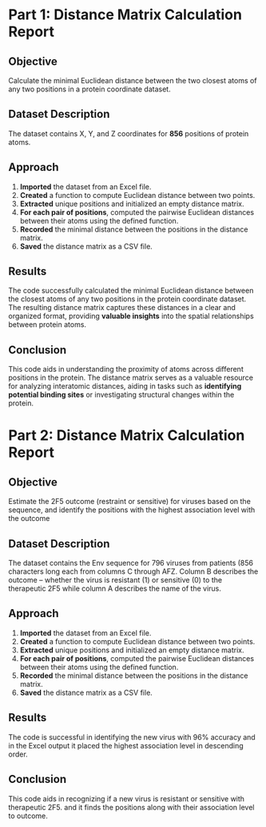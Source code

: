 # Part 1: Distance Matrix Calculation Report

## Objective
Calculate the minimal Euclidean distance between the two closest atoms of any two positions in a protein coordinate dataset.

## Dataset Description
The dataset contains X, Y, and Z coordinates for **856** positions of protein atoms.

## Approach
1. **Imported** the dataset from an Excel file.
2. **Created** a function to compute Euclidean distance between two points.
3. **Extracted** unique positions and initialized an empty distance matrix.
4. **For each pair of positions**, computed the pairwise Euclidean distances between their atoms using the defined function.
5. **Recorded** the minimal distance between the positions in the distance matrix.
6. **Saved** the distance matrix as a CSV file.

## Results
The code successfully calculated the minimal Euclidean distance between the closest atoms of any two positions in the protein coordinate dataset. The resulting distance matrix captures these distances in a clear and organized format, providing **valuable insights** into the spatial relationships between protein atoms.

## Conclusion
This code aids in understanding the proximity of atoms across different positions in the protein. The distance matrix serves as a valuable resource for analyzing interatomic distances, aiding in tasks such as **identifying potential binding sites** or investigating structural changes within the protein.


# Part 2: Distance Matrix Calculation Report

## Objective
Estimate the 2F5 outcome (restraint or sensitive) for viruses based on the sequence, and identify the positions with the highest association level with the outcome

## Dataset Description
The dataset contains the Env sequence for 796 viruses from patients (856 characters long each from columns C through AFZ. Column B describes the outcome – whether the virus is resistant (1) or sensitive (0) to the therapeutic 2F5 while column A describes the name of the virus. 

## Approach
1. **Imported** the dataset from an Excel file.
2. **Created** a function to compute Euclidean distance between two points.
3. **Extracted** unique positions and initialized an empty distance matrix.
4. **For each pair of positions**, computed the pairwise Euclidean distances between their atoms using the defined function.
5. **Recorded** the minimal distance between the positions in the distance matrix.
6. **Saved** the distance matrix as a CSV file.

## Results
The code is successful in identifying the new virus with 96% accuracy and in the Excel output it placed the highest association level in descending order. 

## Conclusion
This code aids in recognizing if a new virus is resistant or sensitive with therapeutic 2F5. and it finds the positions along with their association level to outcome. 
